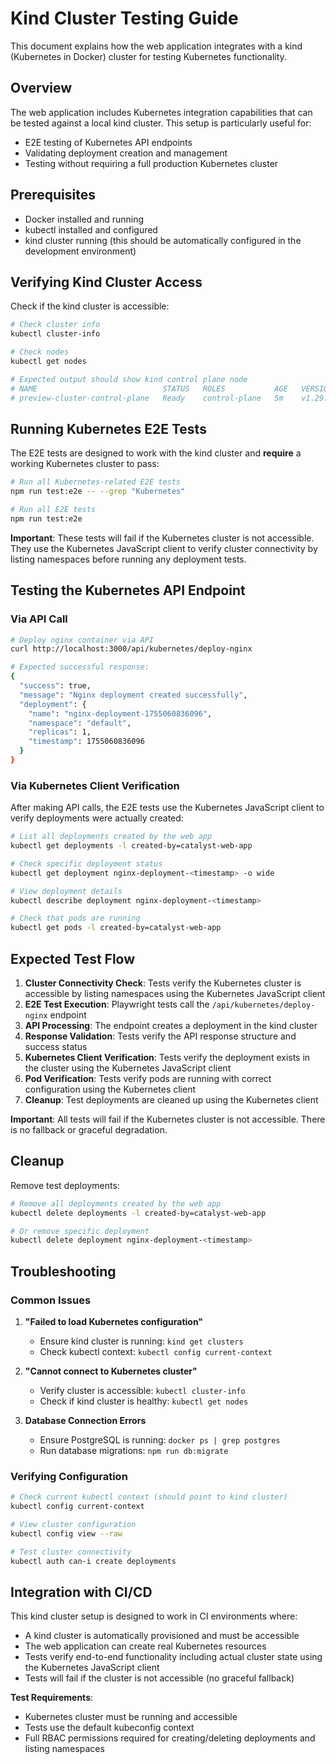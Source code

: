 # Kind Cluster Testing Guide

This document explains how the web application integrates with a kind (Kubernetes in Docker) cluster for testing Kubernetes functionality.

## Overview

The web application includes Kubernetes integration capabilities that can be tested against a local kind cluster. This setup is particularly useful for:

- E2E testing of Kubernetes API endpoints
- Validating deployment creation and management
- Testing without requiring a full production Kubernetes cluster

## Prerequisites

- Docker installed and running
- kubectl installed and configured
- kind cluster running (this should be automatically configured in the development environment)

## Verifying Kind Cluster Access

Check if the kind cluster is accessible:

```bash
# Check cluster info
kubectl cluster-info

# Check nodes
kubectl get nodes

# Expected output should show kind control plane node
# NAME                            STATUS   ROLES           AGE   VERSION
# preview-cluster-control-plane   Ready    control-plane   5m    v1.29.2
```

## Running Kubernetes E2E Tests

The E2E tests are designed to work with the kind cluster and **require** a working Kubernetes cluster to pass:

```bash
# Run all Kubernetes-related E2E tests
npm run test:e2e -- --grep "Kubernetes"

# Run all E2E tests
npm run test:e2e
```

**Important**: These tests will fail if the Kubernetes cluster is not accessible. They use the Kubernetes JavaScript client to verify cluster connectivity by listing namespaces before running any deployment tests.

## Testing the Kubernetes API Endpoint

### Via API Call

```bash
# Deploy nginx container via API
curl http://localhost:3000/api/kubernetes/deploy-nginx

# Expected successful response:
{
  "success": true,
  "message": "Nginx deployment created successfully",
  "deployment": {
    "name": "nginx-deployment-1755060836096",
    "namespace": "default",
    "replicas": 1,
    "timestamp": 1755060836096
  }
}
```

### Via Kubernetes Client Verification

After making API calls, the E2E tests use the Kubernetes JavaScript client to verify deployments were actually created:

```bash
# List all deployments created by the web app
kubectl get deployments -l created-by=catalyst-web-app

# Check specific deployment status
kubectl get deployment nginx-deployment-<timestamp> -o wide

# View deployment details
kubectl describe deployment nginx-deployment-<timestamp>

# Check that pods are running
kubectl get pods -l created-by=catalyst-web-app
```

## Expected Test Flow

1. **Cluster Connectivity Check**: Tests verify the Kubernetes cluster is accessible by listing namespaces using the Kubernetes JavaScript client
2. **E2E Test Execution**: Playwright tests call the `/api/kubernetes/deploy-nginx` endpoint
3. **API Processing**: The endpoint creates a deployment in the kind cluster
4. **Response Validation**: Tests verify the API response structure and success status
5. **Kubernetes Client Verification**: Tests verify the deployment exists in the cluster using the Kubernetes JavaScript client
6. **Pod Verification**: Tests verify pods are running with correct configuration using the Kubernetes client
7. **Cleanup**: Test deployments are cleaned up using the Kubernetes client

**Important**: All tests will fail if the Kubernetes cluster is not accessible. There is no fallback or graceful degradation.

## Cleanup

Remove test deployments:

```bash
# Remove all deployments created by the web app
kubectl delete deployments -l created-by=catalyst-web-app

# Or remove specific deployment
kubectl delete deployment nginx-deployment-<timestamp>
```

## Troubleshooting

### Common Issues

1. **"Failed to load Kubernetes configuration"**
   - Ensure kind cluster is running: `kind get clusters`
   - Check kubectl context: `kubectl config current-context`

2. **"Cannot connect to Kubernetes cluster"**
   - Verify cluster is accessible: `kubectl cluster-info`
   - Check if kind cluster is healthy: `kubectl get nodes`

3. **Database Connection Errors**
   - Ensure PostgreSQL is running: `docker ps | grep postgres`
   - Run database migrations: `npm run db:migrate`

### Verifying Configuration

```bash
# Check current kubectl context (should point to kind cluster)
kubectl config current-context

# View cluster configuration
kubectl config view --raw

# Test cluster connectivity
kubectl auth can-i create deployments
```

## Integration with CI/CD

This kind cluster setup is designed to work in CI environments where:
- A kind cluster is automatically provisioned and must be accessible
- The web application can create real Kubernetes resources
- Tests verify end-to-end functionality including actual cluster state using the Kubernetes JavaScript client
- Tests will fail if the cluster is not accessible (no graceful fallback)

**Test Requirements**:
- Kubernetes cluster must be running and accessible
- Tests use the default kubeconfig context
- Full RBAC permissions required for creating/deleting deployments and listing namespaces